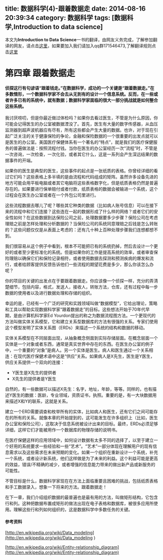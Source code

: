 title: 数据科学(4)-跟着数据走
date: 2014-08-16 20:39:34
category: 数据科学
tags: [数据科学,Introduction to data science]
---

本文为**Introduction to Data Science**一书的翻译，由网友义务完成，了解参加翻译的网友，请点击[这里](https://github.com/johnstart/data-science/blob/gh-pages/task.md)，如果要加入我们请加入qq群171546473,了解翻译规则点击[这里](https://github.com/johnstart/data-science/blob/gh-pages/index.md)

第四章 跟着数据走
========================================================
#### 侦探这行有句谚语“跟着钱走。”在数据科学，成功的一个关键是“跟着数据走。”在多数情形，一个数据科学家不会去从无到有的设计一个信息系统。反而，在一些或者许多已有的系统中，就有数据；数据科学家面临的很大一部分挑战就是如何整合这些系统。


我讨厌唠叨，但是你最近做过体检吗？如果你去看过医生，不管是为什么原因，你可能会记得医生的办公室被数据湮没了。首先，医生有大量的数字传感器，从血压监测器到超声波机器应有尽有，所有这些都会产生大量的数据。也许，对于现在引起广泛关注的关于健康保险的争论，金融和保险数据的一个很重要的出发点就可以是医生的办公室。美国医疗保健体系有一个著名的“特点”，就是我们的医疗保健服务的普遍做法是：按照流程付钱。当你在医生的办公室经历一次“流程”时，不管是一次咨询，一次检查，一次化验，或者其它什么，这是一系列会产生深远结果的数据事件的开端。

如果你的医生是典型的医生，这些事件的起点是一张纸质的表格。你曾经详细的看过它们吗？这些表格上多半填的是由流程和代码组成的矩阵。虽然许多设备先进的地方可能会用平板电脑或者其它电脑将这些表格数字化，但是纸质表格仍然是普遍存在的。如果要进行保单赔付或者付款，纸质表格的数据会被输进一个系统，这个过程会在医生办公室或者在一个外包公司里进行。

这些流程数据去哪儿了呢？哪些其它种类的数据（比如病人账号信息）可以在接下来的流程中和它们连接？这些连在一起的数据形成了什么样的网络？或者它们的安全性如何？在这些数据到达保险公司之前，处理数据要多少步骤？保险公司在考虑理赔之前是怎样处理和分析数据的？当保险公司的系统同意理赔之后钱是怎么转账的？这些问题仅仅是从表面上考虑的：还有几十种上百种处理步骤我们连想都想不到。

我们很容易从这个例子中看到，根本不可能把已有的系统扔掉，然后去设计一个更好的或者至少更标准化的系统。但是如果你的工作是提高系统的效率，或者审查保险理赔以确保它们和保险记录相符，或者使用数据去探测和预测疾病的爆发和流行，或者给顾客提供反馈告诉他们一些流程的期望花费是多少，那么你该怎么办呢？

你的项目的关键的出发点在于要跟着数据走。你应该像一个侦探一样，充分的弄清楚细节，包括内容，格式，发送人，接收人，转账方法，仓库，还有过程中每一步数据的使用者以及进行数据处理和存储的组织。

幸运的是，已经有一个广泛的研究和实践领域叫做“数据模型”，它给出理论，策略和工具以帮助实现数据科学家“跟着数据走”的目标。这些想法开始于70年代早期，是由计算机科学家Ed Yourdon提出的称之为数据流程图方法。一个更现代的方法叫做实体关系模型，它和建立关系型数据库的方法有很强的关系。专家们使用这个模型发明了实体关系图（ERDs）来描述一个系统的结构和数据的移动。

实体关系模型在不同层面出现，从抽象概念侧面到实际存储层面。在概念层面一个实体是一个对象或者东西，通常是真实世界中存在的东西。在医生办公室的例子中，一个重要的“对象”是病人。另一个实体是医生。病人和医生通过一个关系相连：在现代医疗保健术语中这是“供应”关系。如果病人是X先生，医生是Y医生，供应关系提供一个双向的连接：

- Y医生是X先生的提供者
- X先生的提供者是Y医生

自然的，有一些数据可以描述X先生：名字，地址，年龄，等等。同样的，也有描述Y医生的数据：医龄，专业领域，资质证书，执照。重要的是，有一大块数据用来描述X和Y的联系，这就是关系。

建立一个ERD需要调查和枚举所有的实体，比如病人和医生，还有它们之间可能存在的所有的关系。就像本章的开始提到的，这可能发生在许多组织上（比如，医生办公室和保险公司），这取决于信息系统被设计出来的目标。最终，ERDs必须足够详细，这样它们才能被用作一个数据库的物理存储的说明书。

在医疗保健这样的应用领域中，如何设计数据有太多不同的选择了，以至于建立一个好用的系统要求一些经验和一些“艺术”。“艺术”一部分体现在理解用户的现有信息需求以及这些需求在未来预期的变化。如果一个组织在重新设计一个系统，补充一个系统，或者设计新系统，他们这样做是为了未来的利益。这个利益可能是更高的效益，错误/不精确的减少，或者增强的信息能力带来的做出新产品或新服务的可能性。

不管目标是什么，数据科学家现在在方法上面临重要且困难的挑战，包括纸质表格和手工数据录入，想象一下将来的方法。跟着数据走！

在下一章，我们介绍组织数据的最普遍也是最有用的方法，叫做矩形结构，它包含行和列。这种把数据布置成矩形的做法出现在电子表格和数据库，被很多应用所使用。理解这些行和列如何组织的，这是数据科学中多数任务的关键。

#### 参考资料

[http://en.wikipedia.org/wiki/Data_modeling](http://en.wikipedia.org/wiki/Data_modeling )

[http://en.wikipedia.org/wiki/Entity-relationship_diagram](http://en.wikipedia.org/wiki/Entity-relationship_diagram)
